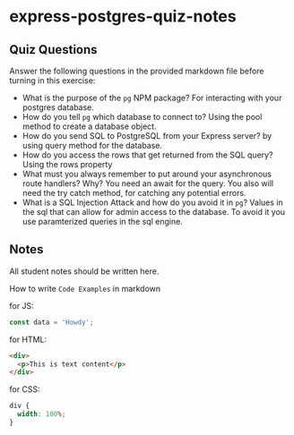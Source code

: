 # express-postgres-quiz-notes

## Quiz Questions

Answer the following questions in the provided markdown file before turning in this exercise:

- What is the purpose of the `pg` NPM package?
  For interacting with your postgres database.
- How do you tell `pg` which database to connect to?
  Using the pool method to create a database object.
- How do you send SQL to PostgreSQL from your Express server?
  by using query method for the database.
- How do you access the rows that get returned from the SQL query?
  Using the rows property
- What must you always remember to put around your asynchronous route handlers? Why?
  You need an await for the query. You also will need the try catch method, for catching any potential errors.
- What is a SQL Injection Attack and how do you avoid it in `pg`?
  Values in the sql that can allow for admin access to the database. To avoid it you use paramterized queries in the sql engine.

## Notes

All student notes should be written here.

How to write `Code Examples` in markdown

for JS:

```javascript
const data = 'Howdy';
```

for HTML:

```html
<div>
  <p>This is text content</p>
</div>
```

for CSS:

```css
div {
  width: 100%;
}
```
